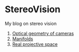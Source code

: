 # StereoVision
My blog on stereo vision

1.  [Optical geometry of cameras](docs/cameras/cameras.pdf)
2.  [Manifolds](docs/manifolds/manifolds.pdf)
2.  [Real projective space](docs/rpn/rpn.pdf)
